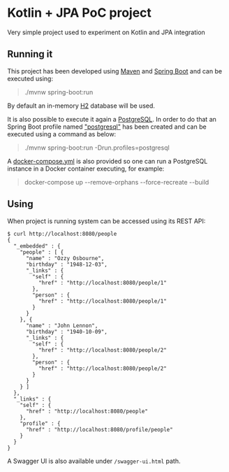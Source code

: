 # Kotlin + JPA PoC project

Very simple project used to experiment on Kotlin and JPA integration

## Running it

This project has been developed using [Maven](https://maven.apache.org/) and [Spring Boot](https://projects.spring.io/spring-boot/) and can be executed using:

 > ./mvnw spring-boot:run

By default an in-memory [H2](http://www.h2database.com) database will be used. 

It is also possible to execute it again a [PostgreSQL](https://www.postgresql.org/). In order to do that an Spring Boot profile named ["postgresql"](src/main/resources/application.yml#L8) has been created and can be executed using a command as below:

 > ./mvnw spring-boot:run -Drun.profiles=postgresql

A [docker-compose.yml](docker-compose.yml) is also provided so one can run a PostgreSQL instance in a Docker container executing, for example:

 > docker-compose up --remove-orphans --force-recreate --build

## Using

When project is running system can be accessed using its REST API:

    $ curl http://localhost:8080/people
    {
      "_embedded" : {
        "people" : [ {
          "name" : "Ozzy Osbourne",
          "birthday" : "1948-12-03",
          "_links" : {
            "self" : {
              "href" : "http://localhost:8080/people/1"
            },
            "person" : {
              "href" : "http://localhost:8080/people/1"
            }
          }
        }, {
          "name" : "John Lennon",
          "birthday" : "1940-10-09",
          "_links" : {
            "self" : {
              "href" : "http://localhost:8080/people/2"
            },
            "person" : {
              "href" : "http://localhost:8080/people/2"
            }
          }
        } ]
      },
      "_links" : {
        "self" : {
          "href" : "http://localhost:8080/people"
        },
        "profile" : {
          "href" : "http://localhost:8080/profile/people"
        }
      }
    }

A Swagger UI is also available under `/swagger-ui.html` path.
